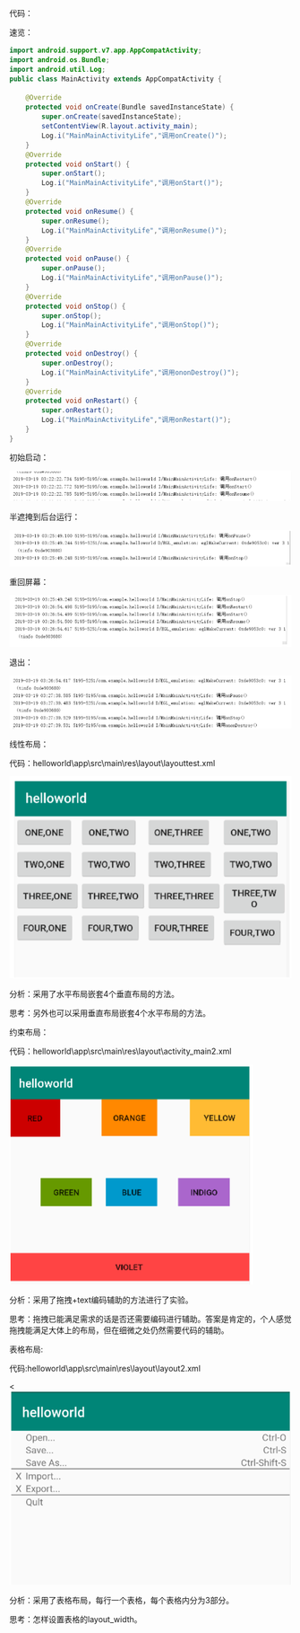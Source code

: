 代码：

速览：

```java
import android.support.v7.app.AppCompatActivity;
import android.os.Bundle;
import android.util.Log;
public class MainActivity extends AppCompatActivity {

    @Override
    protected void onCreate(Bundle savedInstanceState) {
        super.onCreate(savedInstanceState);
        setContentView(R.layout.activity_main);
        Log.i("MainMainActivityLife","调用onCreate()");
    }
    @Override
    protected void onStart() {
        super.onStart();
        Log.i("MainMainActivityLife","调用onStart()");
    }
    @Override
    protected void onResume() {
        super.onResume();
        Log.i("MainMainActivityLife","调用onResume()");
    }
    @Override
    protected void onPause() {
        super.onPause();
        Log.i("MainMainActivityLife","调用onPause()");
    }
    @Override
    protected void onStop() {
        super.onStop();
        Log.i("MainMainActivityLife","调用onStop()");
    }
    @Override
    protected void onDestroy() {
        super.onDestroy();
        Log.i("MainMainActivityLife","调用ononDestroy()");
    }
    @Override
    protected void onRestart() {
        super.onRestart();
        Log.i("MainMainActivityLife","调用onRestart()");
    }
}
```




初始启动：

![photo1](<https://github.com/407470937/Photos/blob/master/test01/Androidtest101.PNG>)

半遮掩到后台运行：

![photo1](<https://github.com/407470937/Photos/blob/master/test01/Androidtest102.PNG>)

重回屏幕：

![photo3](<https://github.com/407470937/Photos/blob/master/test01/Androidtest103%20.PNG>)

退出：

![photo4](<https://github.com/407470937/Photos/blob/master/test01/Androidtest104.PNG>)




线性布局：

代码：helloworld\app\src\main\res\layout\layouttest.xml

![](<https://github.com/407470937/Photos/blob/master/test02/Androidtset201.PNG>)

分析：采用了水平布局嵌套4个垂直布局的方法。

思考：另外也可以采用垂直布局嵌套4个水平布局的方法。




约束布局：

代码：helloworld\app\src\main\res\layout\activity_main2.xml

![](<https://github.com/407470937/Photos/blob/master/test02/Androidtest202.PNG>)

分析：采用了拖拽+text编码辅助的方法进行了实验。

思考：拖拽已能满足需求的话是否还需要编码进行辅助。答案是肯定的，个人感觉拖拽能满足大体上的布局，但在细微之处仍然需要代码的辅助。




表格布局:

代码:helloworld\app\src\main\res\layout\layout2.xml

<![](https://github.com/407470937/Photos/blob/master/test02/Androidtest203.PNG)

分析：采用了表格布局，每行一个表格，每个表格内分为3部分。

思考：怎样设置表格的layout_width。

